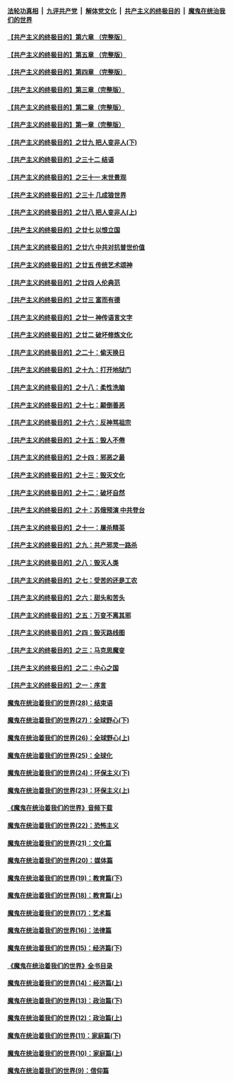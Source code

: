 

####  [法轮功真相](../../../../basic/blob/master/README.md?t=06200531) &nbsp;|&nbsp; [九评共产党](../../../../9ping.md/blob/master/README.md?t=06200531) &nbsp;|&nbsp; [解体党文化](../../../../jtdwh.md/blob/master/README.md?t=06200531)  &nbsp;|&nbsp; [共产主义的终极目的](../../../../gczydzjmd.md/blob/master/README.md?t=06200531) &nbsp;|&nbsp; [魔鬼在统治我们的世界](../../../../mgztzwmdsj.md/blob/master/README.md?t=06200531) 

#### [【共产主义的终极目的】第六章 （完整版）](../pages/nsc422/n11428913.md?t=06200531) 

#### [【共产主义的终极目的】第五章 （完整版）](../pages/nsc422/n11428912.md?t=06200531) 

#### [【共产主义的终极目的】第四章 （完整版）](../pages/nsc422/n11428907.md?t=06200531) 

#### [【共产主义的终极目的】第三章（完整版）](../pages/nsc422/n11428848.md?t=06200531) 

#### [【共产主义的终极目的】第二章（完整版）](../pages/nsc422/n11428831.md?t=06200531) 

#### [【共产主义的终极目的】第一章（完整版）](../pages/nsc422/n11417651.md?t=06200531) 

#### [【共产主义的终极目的】之廿九 把人变非人(下)](../pages/nsc422/n11344140.md?t=06200531) 

#### [【共产主义的终极目的】之三十二 结语](../pages/nsc422/n11360535.md?t=06200531) 

#### [【共产主义的终极目的】之三十一 末世景观](../pages/nsc422/n11351129.md?t=06200531) 

#### [【共产主义的终极目的】之三十 几成狼世界](../pages/nsc422/n11348280.md?t=06200531) 

#### [【共产主义的终极目的】之廿八 把人变非人(上)](../pages/nsc422/n11340492.md?t=06200531) 

#### [【共产主义的终极目的】之廿七 以恨立国](../pages/nsc422/n11336944.md?t=06200531) 

#### [【共产主义的终极目的】之廿六 中共对抗普世价值](../pages/nsc422/n11324785.md?t=06200531) 

#### [【共产主义的终极目的】之廿五 传统艺术颂神](../pages/nsc422/n11296396.md?t=06200531) 

#### [【共产主义的终极目的】之廿四 人伦典范](../pages/nsc422/n11296397.md?t=06200531) 

#### [【共产主义的终极目的】之廿三 富而有德](../pages/nsc422/n11283598.md?t=06200531) 

#### [【共产主义的终极目的】之廿一 神传语言文字](../pages/nsc422/n11263265.md?t=06200531) 

#### [【共产主义的终极目的】之廿二 破坏修炼文化](../pages/nsc422/n11245728.md?t=06200531) 

#### [【共产主义的终极目的】之二十：偷天换日](../pages/nsc422/n11238846.md?t=06200531) 

#### [【共产主义的终极目的】之十九：打开地狱门](../pages/nsc422/n11206376.md?t=06200531) 

#### [【共产主义的终极目的】之十八：柔性洗脑](../pages/nsc422/n11199994.md?t=06200531) 

#### [【共产主义的终极目的】之十七：颠倒善恶](../pages/nsc422/n11179782.md?t=06200531) 

#### [【共产主义的终极目的】之十六：反神骂祖宗](../pages/nsc422/n11166798.md?t=06200531) 

#### [【共产主义的终极目的】之十五：毁人不倦](../pages/nsc422/n11166792.md?t=06200531) 

#### [【共产主义的终极目的】之十四：邪恶之最](../pages/nsc422/n11150249.md?t=06200531) 

#### [【共产主义的终极目的】之十三：毁灭文化](../pages/nsc422/n11135227.md?t=06200531) 

#### [【共产主义的终极目的】之十二：破坏自然](../pages/nsc422/n11135214.md?t=06200531) 

#### [【共产主义的终极目的】之十：苏俄预演 中共登台](../pages/nsc422/n11118424.md?t=06200531) 

#### [【共产主义的终极目的】之十一：屠杀精英](../pages/nsc422/n11118442.md?t=06200531) 

#### [【共产主义的终极目的】之九：共产邪灵一路杀](../pages/nsc422/n11114139.md?t=06200531) 

#### [【共产主义的终极目的】之八：毁灭人类](../pages/nsc422/n11108503.md?t=06200531) 

#### [【共产主义的终极目的】之七：受苦的还是工农](../pages/nsc422/n11101809.md?t=06200531) 

#### [【共产主义的终极目的】之六：甜头和苦头](../pages/nsc422/n11096971.md?t=06200531) 

#### [【共产主义的终极目的】之五：万变不离其邪](../pages/nsc422/n11091285.md?t=06200531) 

#### [【共产主义的终极目的】之四：毁灭路线图](../pages/nsc422/n11086284.md?t=06200531) 

#### [【共产主义的终极目的】之三：马克思魔变](../pages/nsc422/n11061941.md?t=06200531) 

#### [【共产主义的终极目的】之二：中心之国](../pages/nsc422/n11047728.md?t=06200531) 

#### [【共产主义的终极目的】之一：序言](../pages/nsc422/n11086077.md?t=06200531) 

#### [魔鬼在统治着我们的世界(28)：结束语](../pages/nsc422/n10936246.md?t=06200531) 

#### [魔鬼在统治着我们的世界(27)：全球野心(下)](../pages/nsc422/n10928319.md?t=06200531) 

#### [魔鬼在统治着我们的世界(26)：全球野心(上)](../pages/nsc422/n10900318.md?t=06200531) 

#### [魔鬼在统治着我们的世界(25)：全球化](../pages/nsc422/n10788205.md?t=06200531) 

#### [魔鬼在统治着我们的世界(24)：环保主义(下)](../pages/nsc422/n10695307.md?t=06200531) 

#### [魔鬼在统治着我们的世界(23)：环保主义(上)](../pages/nsc422/n10688613.md?t=06200531) 

#### [《魔鬼在统治着我们的世界》音频下载](../pages/nsc422/n10635553.md?t=06200531) 

#### [魔鬼在统治着我们的世界(22)：恐怖主义](../pages/nsc422/n10614727.md?t=06200531) 

#### [魔鬼在统治着我们的世界(21)：文化篇](../pages/nsc422/n10597706.md?t=06200531) 

#### [魔鬼在统治着我们的世界(20)：媒体篇](../pages/nsc422/n10586579.md?t=06200531) 

#### [魔鬼在统治着我们的世界(19)：教育篇(下)](../pages/nsc422/n10564808.md?t=06200531) 

#### [魔鬼在统治着我们的世界(18)：教育篇(上)](../pages/nsc422/n10526970.md?t=06200531) 

#### [魔鬼在统治着我们的世界(17)：艺术篇](../pages/nsc422/n10499093.md?t=06200531) 

#### [魔鬼在统治着我们的世界(16)：法律篇](../pages/nsc422/n10485969.md?t=06200531) 

#### [魔鬼在统治着我们的世界(15)：经济篇(下)](../pages/nsc422/n10469975.md?t=06200531) 

#### [《魔鬼在统治着我们的世界》全书目录](../pages/nsc422/n10464261.md?t=06200531) 

#### [魔鬼在统治着我们的世界(14)：经济篇(上)](../pages/nsc422/n10457370.md?t=06200531) 

#### [魔鬼在统治着我们的世界(13)：政治篇(下)](../pages/nsc422/n10448270.md?t=06200531) 

#### [魔鬼在统治着我们的世界(12)：政治篇(上)](../pages/nsc422/n10444576.md?t=06200531) 

#### [魔鬼在统治着我们的世界(11)：家庭篇(下)](../pages/nsc422/n10440961.md?t=06200531) 

#### [魔鬼在统治着我们的世界(10)：家庭篇(上)](../pages/nsc422/n10435448.md?t=06200531) 

#### [魔鬼在统治着我们的世界(9)：信仰篇](../pages/nsc422/n10432159.md?t=06200531) 

